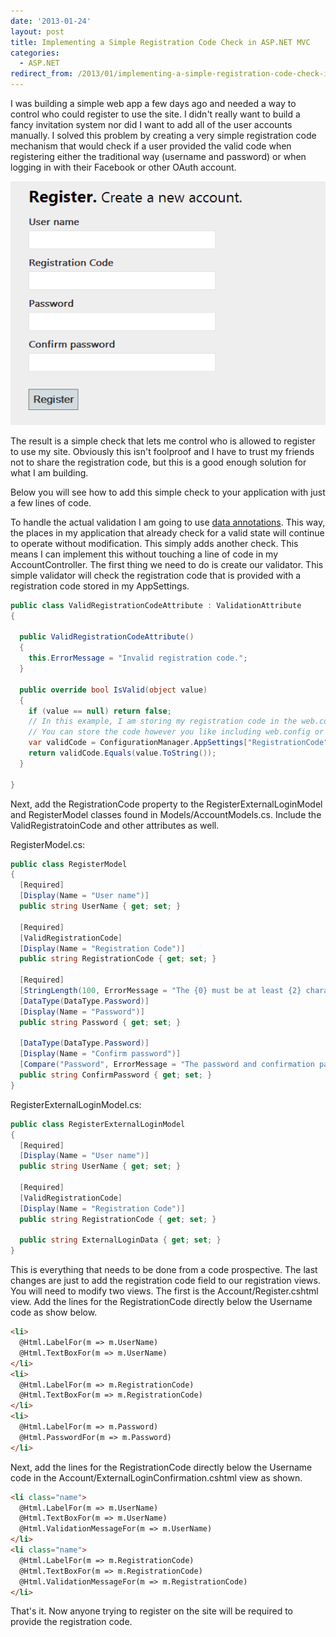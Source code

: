 ```yaml
---
date: '2013-01-24'
layout: post
title: Implementing a Simple Registration Code Check in ASP.NET MVC
categories:
  - ASP.NET
redirect_from: /2013/01/implementing-a-simple-registration-code-check-in-asp-net-mvc/
---
```


I was building a simple web app a few days ago and needed a way to control who could register to use the site. I didn't really want to build a fancy invitation system nor did I want to add all of the user accounts manually. I solved this problem by creating a very simple registration code mechanism that would check if a user provided the valid code when registering either the traditional way (username and password) or when logging in with their Facebook or other OAuth account.

[![registrationcode](/images/2013/01/registrationcode1.png)](/images/2013/01/registrationcode1.png)

The result is a simple check that lets me control who is allowed to register to use my site. Obviously this isn't foolproof and I have to trust my friends not to share the registration code, but this is a good enough solution for what I am building.

Below you will see how to add this simple check to your application with just a few lines of code.

To handle the actual validation I am going to use [data annotations](http://www.asp.net/mvc/tutorials/older-versions/models-(data)/validation-with-the-data-annotation-validators-cs). This way, the places in my application that already check for a valid state will continue to operate without modification. This simply adds another check. This means I can implement this without touching a line of code in my AccountController. The first thing we need to do is create our validator. This simple validator will check the registration code that is provided with a registration code stored in my AppSettings.

```cs
public class ValidRegistrationCodeAttribute : ValidationAttribute
{

  public ValidRegistrationCodeAttribute()
  {
    this.ErrorMessage = "Invalid registration code.";
  }

  public override bool IsValid(object value)
  {
    if (value == null) return false;
    // In this example, I am storing my registration code in the web.conf file.
    // You can store the code however you like including web.config or a database.
    var validCode = ConfigurationManager.AppSettings["RegistrationCode"];
    return validCode.Equals(value.ToString());
  }

}
```

Next, add the RegistrationCode property to the RegisterExternalLoginModel and RegisterModel classes found in Models/AccountModels.cs. Include the ValidRegistratoinCode and other attributes as well.

RegisterModel.cs:

```cs
public class RegisterModel
{
  [Required]
  [Display(Name = "User name")]
  public string UserName { get; set; }

  [Required]
  [ValidRegistrationCode]
  [Display(Name = "Registration Code")]
  public string RegistrationCode { get; set; }

  [Required]
  [StringLength(100, ErrorMessage = "The {0} must be at least {2} characters long.", MinimumLength = 6)]
  [DataType(DataType.Password)]
  [Display(Name = "Password")]
  public string Password { get; set; }

  [DataType(DataType.Password)]
  [Display(Name = "Confirm password")]
  [Compare("Password", ErrorMessage = "The password and confirmation password do not match.")]
  public string ConfirmPassword { get; set; }
}
```

RegisterExternalLoginModel.cs:

```cs
public class RegisterExternalLoginModel
{
  [Required]
  [Display(Name = "User name")]
  public string UserName { get; set; }

  [Required]
  [ValidRegistrationCode]
  [Display(Name = "Registration Code")]
  public string RegistrationCode { get; set; }

  public string ExternalLoginData { get; set; }
}
```

This is everything that needs to be done from a code prospective. The last changes are just to add the registration code field to our registration views. You will need to modify two views. The first is the Account/Register.cshtml view. Add the lines for the RegistrationCode directly below the Username code as show below.

```html
<li>
  @Html.LabelFor(m => m.UserName)
  @Html.TextBoxFor(m => m.UserName)
</li>
<li>
  @Html.LabelFor(m => m.RegistrationCode)
  @Html.TextBoxFor(m => m.RegistrationCode)
</li>
<li>
  @Html.LabelFor(m => m.Password)
  @Html.PasswordFor(m => m.Password)
</li>
```

Next, add the lines for the RegistrationCode directly below the Username code in the Account/ExternalLoginConfirmation.cshtml view as shown.

```html
<li class="name">
  @Html.LabelFor(m => m.UserName)
  @Html.TextBoxFor(m => m.UserName)
  @Html.ValidationMessageFor(m => m.UserName)
</li>
<li class="name">
  @Html.LabelFor(m => m.RegistrationCode)
  @Html.TextBoxFor(m => m.RegistrationCode)
  @Html.ValidationMessageFor(m => m.RegistrationCode)
</li>
```

That's it. Now anyone trying to register on the site will be required to provide the registration code.


